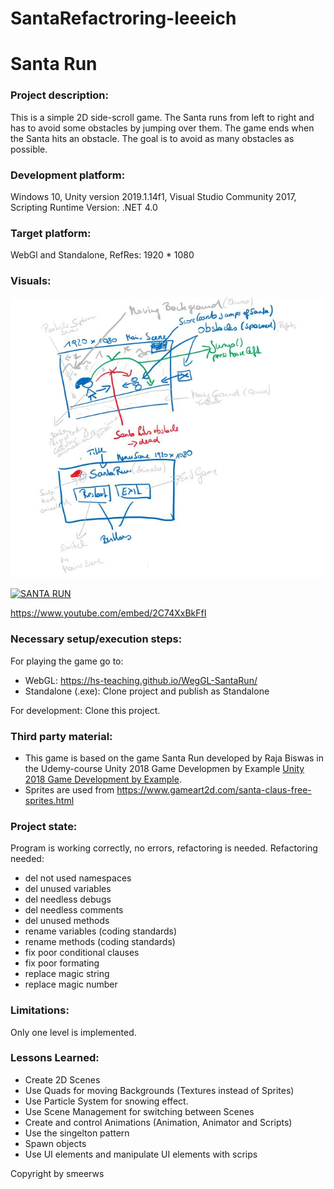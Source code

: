 # SantaRefactroring-leeeich

# Santa Run

### Project description: 
This is a simple 2D side-scroll game. The Santa runs from left to right and has to avoid some obstacles by jumping over them.
The game ends when the Santa hits an obstacle.  The goal is to avoid as many obstacles as possible.

### Development platform: 
Windows 10, Unity version 2019.1.14f1, Visual Studio Community 2017, Scripting Runtime Version: .NET 4.0

### Target platform: 
WebGl and Standalone, RefRes: 1920 * 1080


### Visuals: 
<div>
<img src = "./Screenshots/sketch-SantaRun.JPG" width = "500">
</div>


[![SANTA RUN](https://i9.ytimg.com/vi/2C74XxBkFfI/mq1.jpg?sqp=CNWnze8F&rs=AOn4CLBrmO-tJ3gQ2BNeMxvrmQcsIhhcgQ)](https://www.youtube.com/embed/2C74XxBkFfI "Santa RUN")

https://www.youtube.com/embed/2C74XxBkFfI

### Necessary setup/execution steps: 
For playing the game go to: 
* WebGL: https://hs-teaching.github.io/WegGL-SantaRun/
* Standalone (.exe): Clone project and publish as Standalone

For development: Clone this project. 

### Third party material: 
* This game is based on the game Santa Run developed by Raja Biswas in the Udemy-course Unity 2018 Game Developmen by Example 
[Unity 2018 Game Development by Example](https://www.udemy.com/course/unity-2d-game-development-by-example/).
* Sprites are used from https://www.gameart2d.com/santa-claus-free-sprites.html


### Project state: 
Program is working correctly, no errors, refactoring is needed.
Refactoring needed: 
* del not used namespaces
* del unused variables
* del needless debugs
* del needless comments
* del unused methods
* rename variables (coding standards)
* rename methods (coding standards)
* fix poor conditional clauses
* fix poor formating
* replace magic string
* replace magic number

### Limitations: 
Only one level is implemented. 

### Lessons Learned: 
* Create 2D Scenes
* Use Quads for moving Backgrounds (Textures instead of Sprites)
* Use Particle System for snowing effect.
* Use Scene Management for switching between Scenes
* Create and control Animations (Animation, Animator and Scripts)
* Use the singelton pattern
* Spawn objects
* Use UI elements and manipulate UI elements with scrips


Copyright by smeerws